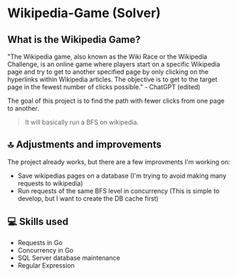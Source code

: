 # Wikipedia-Game (Solver)

## What is the Wikipedia Game?
"The Wikipedia game, also known as the Wiki Race or the Wikipedia Challenge, is an online game where players start on a specific Wikipedia page and try to get to another specified page by only clicking on the hyperlinks within Wikipedia articles. The objective is to get to the target page in the fewest number of clicks possible." - ChatGPT (edited)

The goal of this project is to find the path with fewer clicks from one page to another.

> It will basically run a BFS on wikipedia.


## 🔝 Adjustments and improvements

The project already works, but there are a few improvments I'm working on:

- Save wikipedias pages on a database (I'm trying to avoid making many requests to wikipedia)
- Run requests of the same BFS level in concurrency (This is simple to develop, but I want to create the DB cache first)


## 💻 Skills used

* Requests in Go
* Concurrency in Go
* SQL Server database maintenance
* Regular Expression


<!-- 
[⬆ Voltar ao topo](#wikipedia-game-solver)<br> 
-->
